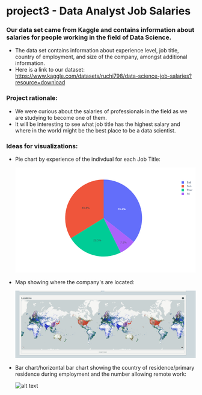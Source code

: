 # project3 - Data Analyst Job Salaries

### Our data set came from Kaggle and contains information about salaries for people working in the field of Data Science. 
- The data set contains information about experience level, job title, country of employment, and size of the company, amongst additional information.
- Here is a link to our dataset: https://www.kaggle.com/datasets/ruchi798/data-science-job-salaries?resource=download

### Project rationale: 
- We were curious about the salaries of professionals in the field as we are studying to become one of them. 
- It will be interesting to see what job title has the highest salary and where in the world might be the best place to be a data scientist. 

### Ideas for visualizations: 
- Pie chart by experience of the indivdual for each Job Title: 

    ![alt text](https://github.com/kealvarez/project3/blob/main/images/pieplotly.png?raw=true)

- Map showing where the company's are located: 

    ![alt text](https://github.com/kealvarez/project3/blob/main/images/map.PNG?raw=true)

- Bar chart/horizontal bar chart showing the country of residence/primary residence during employment and the number allowing remote work: 

    ![alt text](https://github.com/kealvarez/project3/blob/main/images/barblotly.png?raw=true)












